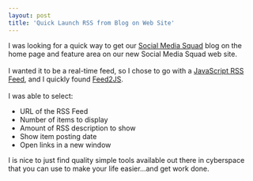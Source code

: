 ```yaml
---
layout: post
title: 'Quick Launch RSS from Blog on Web Site'
---
```

I was looking for a quick way to get our <a href="http://blog.socialmediasquad.com">Social Media Squad</a> blog on the home page and feature area on our new Social Media Squad web site.<br /><br />I wanted it to be a real-time feed, so I chose to go with a <a href="http://itde.vccs.edu/rss2js/build.php">JavaScript RSS Feed</a>, and I quickly found <a href="http://itde.vccs.edu/rss2js/build.php">Feed2JS</a>.  <br /><br />I was able to select:<br /><ul class="mainlist"><li>URL of the RSS Feed</li><li>Number of items to display</li><li>Amount of RSS description to show</li><li>Show item posting date</li><li>Open links in a new window<br /></li></ul>I is nice to just find quality simple tools available out there in cyberspace that you can use to make your life easier...and get work done.